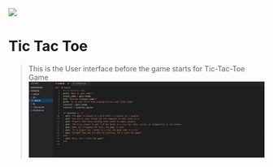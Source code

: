 ![](https://img.shields.io/badge/Microverse-blueviolet)

# Tic Tac Toe

> This is the User interface before the game starts for Tic-Tac-Toe Game
![screenshot](/screenshot.jpg)